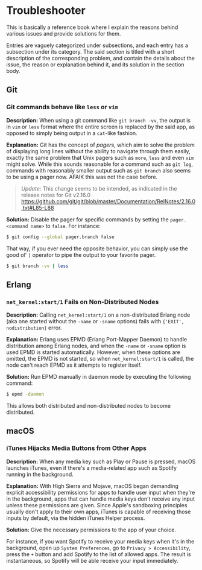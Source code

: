 # Troubleshooter
This is basically a reference book where I explain the reasons behind various issues and provide solutions for them.

Entries are vaguely categorized under subsections, and each entry has a subsection under its category. The said section is titled with a short description of the corresponding problem, and contain the details about the issue, the reason or explanation behind it, and its solution in the section body.

## Git
### Git commands behave like `less` or `vim`
**Description:** When using a git command like `git branch -vv`, the output is in `vim` or `less` format where the entire screen is replaced by the said app, as opposed to simply being output in a `cat`-like fashion.

**Explanation:** Git has the concept of *pager*s, which aim to solve the problem of displaying long lines without the ability to navigate through them easily, exactly the same problem that Unix pagers such as `more`, `less` and even `vim` might solve. While this sounds reasonable for a command such as `git log`, commands with reasonably smaller output such as `git branch` also seems to be using a pager now. AFAIK this was not the case before.
> *Update:* This change seems to be intended, as indicated in the release notes for Git v2.16.0 https://github.com/git/git/blob/master/Documentation/RelNotes/2.16.0.txt#L85-L88

**Solution:** Disable the pager for specific commands by setting the `pager.<command name>` to `false`. For instance:
```bash
$ git config --global pager.branch false
```

That way, if you ever need the opposite behavior, you can simply use the good ol' `|` operator to pipe the output to your favorite pager.
```bash
$ git branch -vv | less
```

## Erlang
### `net_kernel:start/1` Fails on Non-Distributed Nodes
**Description:** Calling `net_kernel:start/1` on a non-distributed Erlang node (aka one started without the `-name` or `-sname` options) fails with `{'EXIT', nodistribution}` error.

**Explanation:** Erlang uses EPMD (Erlang Port-Mapper Daemon) to handle distribution among Erlang nodes, and when the `-name` or `-sname` option is used EPMD is started automatically. However, when these options are omitted, the EPMD is not started, so when `net_kernel:start/1` is called, the node can't reach EPMD as it attempts to register itself.

**Solution:** Run EPMD manually in daemon mode by executing the following command:

```bash
$ epmd -daemon
```

This allows both distributed and non-distributed nodes to become distributed.

## macOS
### iTunes Hijacks Media Buttons from Other Apps
**Description:** When any media key such as Play or Pause is pressed, macOS launches iTunes, even if there's a media-related app such as Spotify running in the background.

**Explanation:** With High Sierra and Mojave, macOS began demanding explicit accessibility permissions for apps to handle user input when they're in the background, apps that can handle media keys don't receive any input unless these permissions are given. Since Apple's sandboxing principles usually don't apply to their own apps, iTunes is capable of receiving those inputs by default, via the hidden iTunes Helper process.

**Solution:** Give the necessary permissions to the app of your choice.

For instance, if you want Spotify to receive your media keys when it's in the background, open up `System Preferences`, go to `Privacy > Accessibility`, press the `+` button and add Spotify to the list of allowed apps. The result is instantaneous, so Spotify will be able receive your input immediately.
